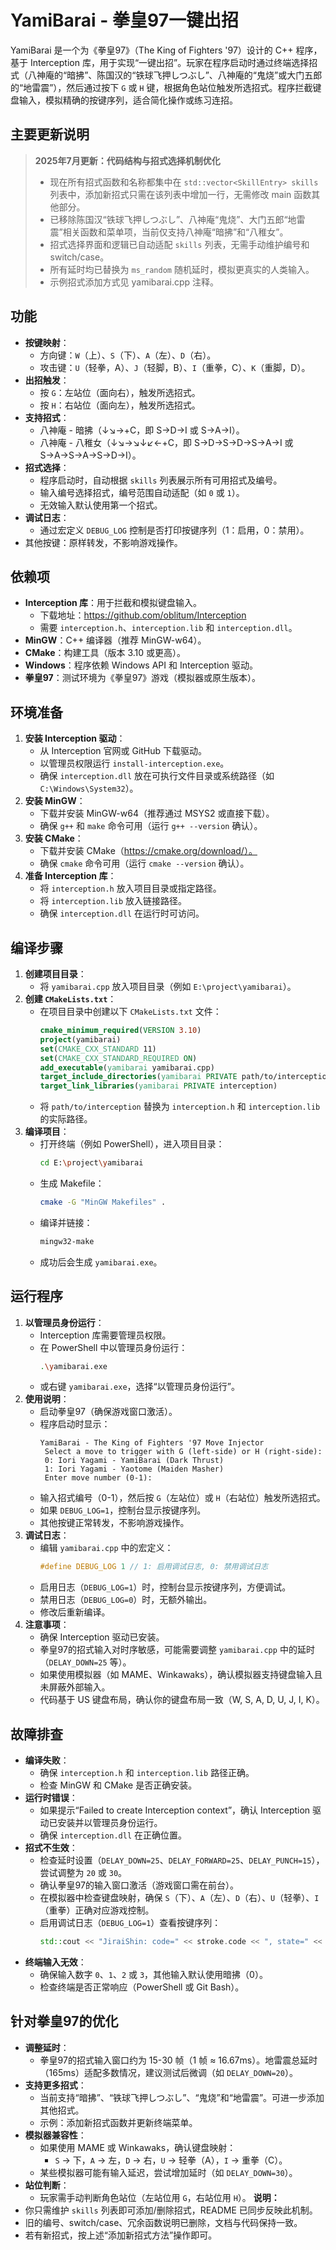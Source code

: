 # YamiBarai - 拳皇97一键出招

YamiBarai 是一个为《拳皇97》（The King of Fighters '97）设计的 C++ 程序，基于 Interception 库，用于实现“一键出招”。玩家在程序启动时通过终端选择招式（八神庵的“暗拂”、陈国汉的“铁球飞押しつぶし”、八神庵的“鬼烧”或大门五郎的“地雷震”），然后通过按下 `G` 或 `H` 键，根据角色站位触发所选招式。程序拦截键盘输入，模拟精确的按键序列，适合简化操作或练习连招。

## 主要更新说明

> **2025年7月更新：代码结构与招式选择机制优化**
>
> - 现在所有招式函数和名称都集中在 `std::vector<SkillEntry> skills` 列表中，添加新招式只需在该列表中增加一行，无需修改 main 函数其他部分。
> - 已移除陈国汉“铁球飞押しつぶし”、八神庵“鬼烧”、大门五郎“地雷震”相关函数和菜单项，当前仅支持八神庵“暗拂”和“八稚女”。
> - 招式选择界面和逻辑已自动适配 `skills` 列表，无需手动维护编号和 switch/case。
> - 所有延时均已替换为 `ms_random` 随机延时，模拟更真实的人类输入。
> - 示例招式添加方式见 yamibarai.cpp 注释。

## 功能
- **按键映射**：
  - 方向键：`W`（上）、`S`（下）、`A`（左）、`D`（右）。
  - 攻击键：`U`（轻拳，A）、`J`（轻脚，B）、`I`（重拳，C）、`K`（重脚，D）。
- **出招触发**：
  - 按 `G`：左站位（面向右），触发所选招式。
  - 按 `H`：右站位（面向左），触发所选招式。
- **支持招式**：
  - 八神庵 - 暗拂（↓↘→+C，即 S→D→I 或 S→A→I）。
  - 八神庵 - 八稚女（↓↘→↘↓↙←+C，即 S→D→S→D→S→A→I 或 S→A→S→A→S→D→I）。
- **招式选择**：
  - 程序启动时，自动根据 `skills` 列表展示所有可用招式及编号。
  - 输入编号选择招式，编号范围自动适配（如 `0` 或 `1`）。
  - 无效输入默认使用第一个招式。
- **调试日志**：
  - 通过宏定义 `DEBUG_LOG` 控制是否打印按键序列（1：启用，0：禁用）。
- 其他按键：原样转发，不影响游戏操作。

## 依赖项
- **Interception 库**：用于拦截和模拟键盘输入。
  - 下载地址：https://github.com/oblitum/Interception
  - 需要 `interception.h`、`interception.lib` 和 `interception.dll`。
- **MinGW**：C++ 编译器（推荐 MinGW-w64）。
- **CMake**：构建工具（版本 3.10 或更高）。
- **Windows**：程序依赖 Windows API 和 Interception 驱动。
- **拳皇97**：测试环境为《拳皇97》游戏（模拟器或原生版本）。

## 环境准备
1. **安装 Interception 驱动**：
   - 从 Interception 官网或 GitHub 下载驱动。
   - 以管理员权限运行 `install-interception.exe`。
   - 确保 `interception.dll` 放在可执行文件目录或系统路径（如 `C:\Windows\System32`）。
2. **安装 MinGW**：
   - 下载并安装 MinGW-w64（推荐通过 MSYS2 或直接下载）。
   - 确保 `g++` 和 `make` 命令可用（运行 `g++ --version` 确认）。
3. **安装 CMake**：
   - 下载并安装 CMake（https://cmake.org/download/）。
   - 确保 `cmake` 命令可用（运行 `cmake --version` 确认）。
4. **准备 Interception 库**：
   - 将 `interception.h` 放入项目目录或指定路径。
   - 将 `interception.lib` 放入链接路径。
   - 确保 `interception.dll` 在运行时可访问。

## 编译步骤
1. **创建项目目录**：
   - 将 `yamibarai.cpp` 放入项目目录（例如 `E:\project\yamibarai`）。
2. **创建 `CMakeLists.txt`**：
   - 在项目目录中创建以下 `CMakeLists.txt` 文件：
     ```cmake
     cmake_minimum_required(VERSION 3.10)
     project(yamibarai)
     set(CMAKE_CXX_STANDARD 11)
     set(CMAKE_CXX_STANDARD_REQUIRED ON)
     add_executable(yamibarai yamibarai.cpp)
     target_include_directories(yamibarai PRIVATE path/to/interception)
     target_link_libraries(yamibarai PRIVATE interception)
     ```
   - 将 `path/to/interception` 替换为 `interception.h` 和 `interception.lib` 的实际路径。
3. **编译项目**：
   - 打开终端（例如 PowerShell），进入项目目录：
     ```bash
     cd E:\project\yamibarai
     ```
   - 生成 Makefile：
     ```bash
     cmake -G "MinGW Makefiles" .
     ```
   - 编译并链接：
     ```bash
     mingw32-make
     ```
   - 成功后会生成 `yamibarai.exe`。

## 运行程序
1. **以管理员身份运行**：
   - Interception 库需要管理员权限。
   - 在 PowerShell 中以管理员身份运行：
     ```bash
     .\yamibarai.exe
     ```
   - 或右键 `yamibarai.exe`，选择“以管理员身份运行”。
2. **使用说明**：
   - 启动拳皇97（确保游戏窗口激活）。
   - 程序启动时显示：
     ```
     YamiBarai - The King of Fighters '97 Move Injector
      Select a move to trigger with G (left-side) or H (right-side):
      0: Iori Yagami - YamiBarai (Dark Thrust)
      1: Iori Yagami - Yaotome (Maiden Masher)
      Enter move number (0-1): 
     ```
   - 输入招式编号（0-1），然后按 `G`（左站位）或 `H`（右站位）触发所选招式。
   - 如果 `DEBUG_LOG=1`，控制台显示按键序列。
   - 其他按键正常转发，不影响游戏操作。
3. **调试日志**：
   - 编辑 `yamibarai.cpp` 中的宏定义：
     ```cpp
     #define DEBUG_LOG 1 // 1: 启用调试日志, 0: 禁用调试日志
     ```
   - 启用日志（`DEBUG_LOG=1`）时，控制台显示按键序列，方便调试。
   - 禁用日志（`DEBUG_LOG=0`）时，无额外输出。
   - 修改后重新编译。
4. **注意事项**：
   - 确保 Interception 驱动已安装。
   - 拳皇97的招式输入对时序敏感，可能需要调整 `yamibarai.cpp` 中的延时（`DELAY_DOWN=25` 等）。
   - 如果使用模拟器（如 MAME、Winkawaks），确认模拟器支持键盘输入且未屏蔽外部输入。
   - 代码基于 US 键盘布局，确认你的键盘布局一致（W, S, A, D, U, J, I, K）。

## 故障排查
- **编译失败**：
  - 确保 `interception.h` 和 `interception.lib` 路径正确。
  - 检查 MinGW 和 CMake 是否正确安装。
- **运行时错误**：
  - 如果提示“Failed to create Interception context”，确认 Interception 驱动已安装并以管理员身份运行。
  - 确保 `interception.dll` 在正确位置。
- **招式不生效**：
  - 检查延时设置（`DELAY_DOWN=25`、`DELAY_FORWARD=25`、`DELAY_PUNCH=15`），尝试调整为 `20` 或 `30`。
  - 确认拳皇97的输入窗口激活（游戏窗口需在前台）。
  - 在模拟器中检查键盘映射，确保 `S`（下）、`A`（左）、`D`（右）、`U`（轻拳）、`I`（重拳）正确对应游戏控制。
  - 启用调试日志（`DEBUG_LOG=1`）查看按键序列：
    ```cpp
    std::cout << "JiraiShin: code=" << stroke.code << ", state=" << stroke.state << std::endl;
    ```
- **终端输入无效**：
  - 确保输入数字 `0`、`1`、`2` 或 `3`，其他输入默认使用暗拂（0）。
  - 检查终端是否正常响应（PowerShell 或 Git Bash）。

## 针对拳皇97的优化
- **调整延时**：
  - 拳皇97的招式输入窗口约为 15-30 帧（1 帧 ≈ 16.67ms）。地雷震总延时（165ms）适配多数情况，建议测试后微调（如 `DELAY_DOWN=20`）。
- **支持更多招式**：
  - 当前支持“暗拂”、“铁球飞押しつぶし”、“鬼烧”和“地雷震”。可进一步添加其他招式。
  - 示例：添加新招式函数并更新终端菜单。
- **模拟器兼容性**：
  - 如果使用 MAME 或 Winkawaks，确认键盘映射：
    - `S` → 下，`A` → 左，`D` → 右，`U` → 轻拳（A），`I` → 重拳（C）。
  - 某些模拟器可能有输入延迟，尝试增加延时（如 `DELAY_DOWN=30`）。
- **站位判断**：
  - 玩家需手动判断角色站位（左站位用 `G`，右站位用 `H`）。
  **说明：**
- 你只需维护 `skills` 列表即可添加/删除招式，README 已同步反映此机制。
- 旧的编号、switch/case、冗余函数说明已删除，文档与代码保持一致。
- 若有新招式，按上述“添加新招式方法”操作即可。